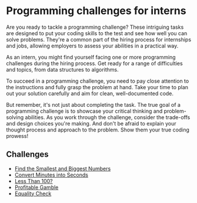 # Programming challenges for interns

Are you ready to tackle a programming challenge? These intriguing tasks are designed to put your coding skills to the test and see how well you can solve problems. They're a common part of the hiring process for internships and jobs, allowing employers to assess your abilities in a practical way.

As an intern, you might find yourself facing one or more programming challenges during the hiring process. Get ready for a range of difficulties and topics, from data structures to algorithms.

To succeed in a programming challenge, you need to pay close attention to the instructions and fully grasp the problem at hand. Take your time to plan out your solution carefully and aim for clean, well-documented code.

But remember, it's not just about completing the task. The true goal of a programming challenge is to showcase your critical thinking and problem-solving abilities. As you work through the challenge, consider the trade-offs and design choices you're making. And don't be afraid to explain your thought process and approach to the problem. Show them your true coding prowess!

## Challenges

- [Find the Smallest and Biggest Numbers](./challenges/1-smallest-biggest-number.md)
- [Convert Minutes into Seconds](./challenges/2-minutes-into-seconds.md)
- [Less Than 100?](./challenges/3-less-than-100.md)
- [Profitable Gamble](./challenges/4-profitable-gamble.md)
- [Equality Check](./challenges/5-equality-check.md)




